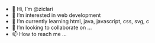 - 👋 Hi, I’m @ziclari
- 👀 I’m interested in web development 
- 🌱 I’m currently learning html, java, javascript, css, svg, c
- 💞️ I’m looking to collaborate on ...
- 📫 How to reach me ...

<!---
ziclari/ziclari is a ✨ special ✨ repository because its `README.md` (this file) appears on your GitHub profile.
You can click the Preview link to take a look at your changes.
--->
